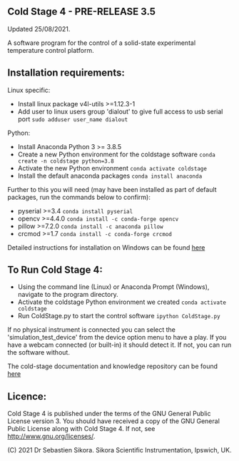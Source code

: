 Cold Stage 4 - PRE-RELEASE 3.5
------------------------------
Updated 25/08/2021.

A software program for the control of a solid-state experimental temperature control platform.


Installation requirements:
-------------------------

Linux specific:
* Install linux package v4l-utils >=1.12.3-1
* Add user to linux users group 'dialout' to give full access to usb serial port `sudo adduser user_name dialout`

Python:
* Install Anaconda Python 3 >= 3.8.5
* Create a new Python environment for the coldstage software `conda create -n coldstage python=3.8`
* Activate the new Python environment `conda activate coldstage`
* Install the default anaconda packages `conda install anaconda`

Further to this you will need (may have been installed as part of default packages, run the commands below to confirm):
* pyserial >=3.4 `conda install pyserial`
* opencv >=4.4.0 `conda install -c conda-forge opencv`
* pillow >=7.2.0 `conda install -c anaconda pillow`
* crcmod >=1.7 `conda install -c conda-forge crcmod`

Detailed instructions for installation on Windows can be found [here](documentation/getting_started/installation_on_windows.md)

To Run Cold Stage 4:
--------------------

* Using the command line (Linux) or Anaconda Prompt (Windows), navigate to the program directory.
* Activate the coldstage Python environment we created `conda activate coldstage`
* Run ColdStage.py to start the control software `ipython ColdStage.py`

If no physical instrument is connected you can select the 'simulation_test_device' from the device option menu to have a play. If you have a webcam connected (or built-in) it should detect it. If not, you can run the software without.

The cold-stage documentation and knowledge repository can be found [here](documentation/documentation.md)

Licence:
--------

Cold Stage 4 is published under the terms of the GNU General Public License version 3. You should have received a copy of the GNU General Public License
along with Cold Stage 4. If not, see <http://www.gnu.org/licenses/>.


(C) 2021 Dr Sebastien Sikora.
Sikora Scientific Instrumentation, Ipswich, UK.

